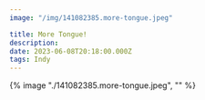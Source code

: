 ```yaml
---
image: "/img/141082385.more-tongue.jpeg"

title: More Tongue!
description: 
date: 2023-06-08T20:18:00.000Z
tags: Indy
---
```

{% image "./141082385.more-tongue.jpeg", "" %}